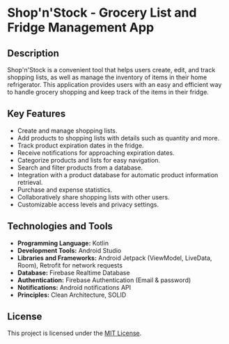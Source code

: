 # Shop'n'Stock - Grocery List and Fridge Management App

## Description

Shop'n'Stock is a convenient tool that helps users create, edit, and track shopping lists, as well as manage the inventory of items in their home refrigerator. This application provides users with an easy and efficient way to handle grocery shopping and keep track of the items in their fridge.

## Key Features

- Create and manage shopping lists.
- Add products to shopping lists with details such as quantity and more.
- Track product expiration dates in the fridge.
- Receive notifications for approaching expiration dates.
- Categorize products and lists for easy navigation.
- Search and filter products from a database.
- Integration with a product database for automatic product information retrieval.
- Purchase and expense statistics.
- Collaboratively share shopping lists with other users.
- Customizable access levels and privacy settings.

## Technologies and Tools

- **Programming Language:** Kotlin
- **Development Tools:** Android Studio
- **Libraries and Frameworks:** Android Jetpack (ViewModel, LiveData, Room), Retrofit for network requests
- **Database:** Firebase Realtime Database
- **Authentication:** Firebase Authentication (Email & password)
- **Notifications:** Android notifications API
- **Principles:** Clean Architecture, SOLID

## License

This project is licensed under the [MIT License](LICENSE).
